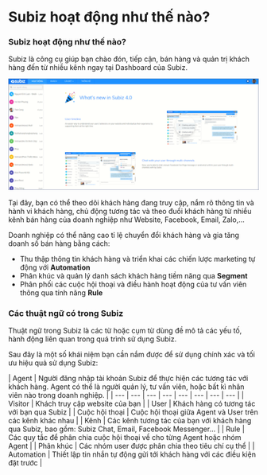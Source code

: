 # Subiz hoạt động như thế nào?

### Subiz hoạt động như thế nào?

Subiz là công cụ giúp bạn chào đón, tiếp cận, bán hàng và quản trị khách hàng đến từ nhiều kênh ngay tại Dashboard của Subiz.

![Dashboard- B&#x1EA3;ng &#x111;i&#x1EC1;u khi&#x1EC3;n Subiz](../.gitbook/assets/uvwvioclwkitqzfkjtaqsfvc0qs6nju3r3uuqcmpehezho75siwhgwmatgaomtiaqickgqqj03guoipbbqirv5l6bjklwv6t0fdn.png)

Tại đây, bạn có thể theo dõi khách hàng đang truy cập, nắm rõ thông tin và hành vi khách hàng, chủ động tương tác và theo đuổi khách hàng từ nhiều kênh bán hàng của doanh nghiệp như Website, Facebook, Email, Zalo,...

Doanh nghiệp có thể nâng cao tỉ lệ chuyển đổi khách hàng và gia tăng doanh số bán hàng bằng cách:

* Thu thập thông tin khách hàng và triển khai các chiến lược marketing tự động với **Automation**
* Phân khúc và quản lý danh sách khách hàng tiềm năng qua **Segment**
* Phân phối các cuộc hội thoại và điều hành hoạt động của tư vấn viên thông qua tính năng **Rule**

### **Các thuật ngữ có trong Subiz**

Thuật ngữ trong Subiz là các từ hoặc cụm từ dùng đề mô tả các yếu tố, hành động liên quan trong quá trình sử dụng Subiz.

Sau đây là một số khái niệm bạn cần nắm được để sử dụng chính xác và tối ưu hiệu quả sử dụng Subiz:

| Agent | Người đăng nhập tài khoản Subiz để thực hiện các tương tác với khách hàng. Agent có thể là người quản lý, tư vấn viên, hoặc bất kì nhân viên nào trong doanh nghiệp. |
| --- | --- | --- | --- | --- | --- | --- | --- |
| Visitor | Khách truy cập website của bạn |
| User | Khách  hàng có tương tác với bạn qua Subiz |
| Cuộc hội thoại | Cuộc hội thoại giữa Agent và User trên các kênh khác nhau |
| Kênh | Các kênh tương tác của bạn với khách hàng qua Subiz, bao gồm: Subiz Chat, Email, Facebook Messenger… |
| Rule | Các quy tắc để phân chia cuộc hội thoại về cho từng Agent hoặc nhóm Agent |
| Phân khúc | Các nhóm user được phân chia theo tiêu chí cụ thể |
| Automation | Thiết lập tin nhắn tự động gửi tới khách hàng với các điều kiện đặt trước |



